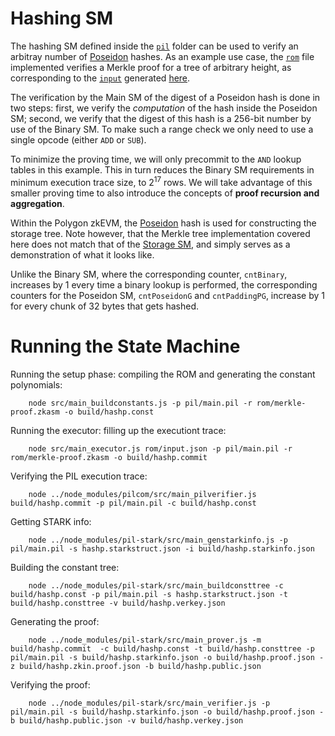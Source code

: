# Hashing SM

The hashing SM defined inside the [`pil`](./pil/) folder can be used to verify an arbitray number of [Poseidon](https://www.poseidon-hash.info/) hashes. As an example use case, the [`rom`](./rom/merkle-proof.zkasm) file implemented verifies a Merkle proof for a tree of arbitrary height, as corresponding to the [`input`](./rom/input.json) generated [here](./src/utils/get_merkle_proof.js).

The verification by the Main SM of the digest of a Poseidon hash is done in two steps: first, we verify the _computation_ of the hash inside the Poseidon SM; second, we verify that the digest of this hash is a 256-bit number by use of the Binary SM. To make such a range check we only need to use a single opcode (either `ADD` or `SUB`).

To minimize the proving time, we will only precommit to the `AND` lookup tables in this example. This in turn reduces the Binary SM requirements in minimum execution trace size, to $2^{17}$ rows. We will take advantage of this smaller proving time to also introduce the concepts of **proof recursion and aggregation**.

Within the Polygon zkEVM, the [Poseidon](https://www.poseidon-hash.info/) hash is used for constructing the storage tree. Note however, that the Merkle tree implementation covered here does not match that of the [Storage SM](https://hackmd.io/bbknowuiQxm3xrgWOt890g), and simply serves as a demonstration of what it looks like.

Unlike the Binary SM, where the corresponding counter, `cntBinary`, increases by $1$ every time a binary lookup is performed, the corresponding counters for the Poseidon SM, `cntPoseidonG` and `cntPaddingPG`, increase by $1$ for every chunk of $32$ bytes that gets hashed.

# Running the State Machine

Running the setup phase: compiling the ROM and generating the constant polynomials:

```
    node src/main_buildconstants.js -p pil/main.pil -r rom/merkle-proof.zkasm -o build/hashp.const
```

Running the executor: filling up the executiont trace:

```
    node src/main_executor.js rom/input.json -p pil/main.pil -r rom/merkle-proof.zkasm -o build/hashp.commit
```

Verifying the PIL execution trace:

```
    node ../node_modules/pilcom/src/main_pilverifier.js build/hashp.commit -p pil/main.pil -c build/hashp.const
```

Getting STARK info: 

```
    node ../node_modules/pil-stark/src/main_genstarkinfo.js -p pil/main.pil -s hashp.starkstruct.json -i build/hashp.starkinfo.json
```

Building the constant tree:

```
    node ../node_modules/pil-stark/src/main_buildconsttree -c build/hashp.const -p pil/main.pil -s hashp.starkstruct.json -t build/hashp.consttree -v build/hashp.verkey.json
```

Generating the proof:

```
    node ../node_modules/pil-stark/src/main_prover.js -m build/hashp.commit  -c build/hashp.const -t build/hashp.consttree -p pil/main.pil -s build/hashp.starkinfo.json -o build/hashp.proof.json -z build/hashp.zkin.proof.json -b build/hashp.public.json
```

Verifying the proof: 

```
    node ../node_modules/pil-stark/src/main_verifier.js -p pil/main.pil -s build/hashp.starkinfo.json -o build/hashp.proof.json -b build/hashp.public.json -v build/hashp.verkey.json
```